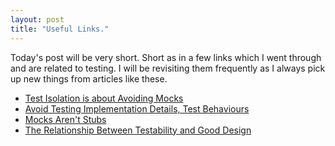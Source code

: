 ```yaml
---
layout: post
title: "Useful Links."
---
```


Today's post will be very short. Short as in a few links which I went through and are related to testing. I will be revisiting them frequently as I always pick up new things from articles like these.

- [Test Isolation is about Avoiding Mocks](https://www.destroyallsoftware.com/blog/2014/test-isolation-is-about-avoiding-mocks)
- [Avoid Testing Implementation Details, Test Behaviours](http://codebetter.com/iancooper/2011/10/06/avoid-testing-implementation-details-test-behaviours/)
- [Mocks Aren't Stubs](http://martinfowler.com/articles/mocksArentStubs.html)
- [The Relationship Between Testability and Good Design](http://www.drdobbs.com/testing/the-relationship-between-testability-and/240167101?pgno=2)
